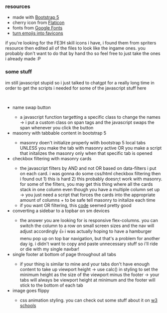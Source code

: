 ### resources
<ul>
  <li>made with <a href="https://getbootstrap.com/" target="_blank">Bootstrap 5</a></li>
  <li>cherry icon from <a href="https://www.flaticon.com/" target="_blank">Flaticon</a></li>
  <li>fonts from <A href="https://fonts.google.com/" target="_blank">Google Fonts</a></li>
  <li><a href=https://favicons.joshuasoileau.com/" target="_blank">turn emojis into favicons</a></li>
</ul>

<p>if you're looking for the FE3H skill icons i have, i found them from spriters resource then edited all of the files to look like the ingame ones. you probably don't want to do that by hand tho so feel free to just take the ones i already made :P</p>

### some stuff
<p>im still javascript stupid so i just talked to chatgpt for a really long time in order to get the scripts i needed for some of the javascript stuff here</p>
<br>
<ul>
  <li>name swap button</li>
  <ul>
    <li>a javascript function targetting a specific class to change the names -> i put a custom class on span tags and the javascript swaps the span whenever you click the button</li>
  </ul>
  <li>masonry with tabbable content in bootstrap 5</li>
  <ul>
    <li>masonry doen't initialize properly wiith bootstrap 5 local tabs UNLESS you make the tab with masonry active OR you make a script that initalizes the masonry only when that specific tab is opened</li>
  </ul>
  <li>checkbox filtering with masonry cards</li>
    <ul>
      <li>the javascript filters by AND and not OR based on data-filters i put on each card. i was gonna do some css/html checkbox filtering then i found out 1) this is hard 2) this probably doesn;t work with masonry. for some of the filters, you may get this thing where all the cards stack in one column even though you have a multiple column set up -> you just need a script that forces the cards into the appropriate amount of columns + to be safe tell masonry to initalize each time</li>
      <li>if you want OR filtering, this <a href="https://github.com/dynamick/multiple-filter-masonry/blob/master/multipleFilterMasonry.js" target="_blank">code</a> seemed pretty good</li>
    </ul>
  <li>converting a sidebar to a topbar on sm devices</li>
  <ul>
    <li>the answer you are looking for is responsive flex-columns.  you can switch the column to a row on small screen sizes and the nav will adjust accordingly 👍 i was actually hoping to have a hamburger menu pop up on top bar navigation, but that's a problem for another day ig. i didn't want to copy and paste unnecessary stuff so i'll ride or die with my single navbar!</li>
  </ul>
  <li>single footer at bottom of page throughout all tabs</li>
  <ul>
    <li>if your thing is similar to mine and your tabs don't have enough content to take up viewport height -> use calc() in styling to set the minimum height as the size of the viewport minus the footer -> your tabs will always be viewport height at minimum and the footer will stick to the bottom of each tab</li>
  </ul>
  <li>image goes flippy</li>
  <ul>
    <li>css animation styling. you can check out some stuff about it on <a href="https://www.w3schools.com/css/css3_animations.asp" target="_blank">w3 schools</a></li>
  </ul>
</ul>

